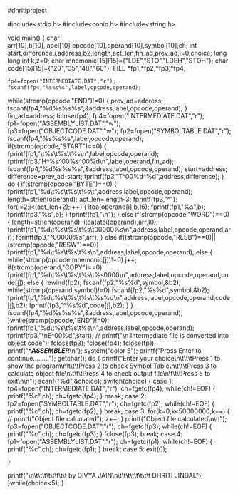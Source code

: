 #dhritiproject

#include<stdio.h>
#include<conio.h>
#include<string.h>

void main()
{
    char arr[10],b[10],label[10],opcode[10],operand[10],symbol[10],ch;
    int start,difference,i,address,b2,length,act_len,fin_ad,prev_ad,j=0,choice;
    long long int k,z=0;
    char mnemonic[15][15]={"LDE","STO","LDEH","STOH"};
    char code[15][15]={"20","35","48","60"};
    FILE *fp1,*fp2,*fp3,*fp4;

    fp4=fopen("INTERMEDIATE.DAT","r");
    fscanf(fp4,"%s%s%s",label,opcode,operand);

   while(strcmp(opcode,"END")!=0)
   {
    prev_ad=address;
    fscanf(fp4,"%d%s%s%s",&address,label,opcode,operand);
   }
   fin_ad=address;
   fclose(fp4);
   fp4=fopen("INTERMEDIATE.DAT","r");
   fp1=fopen("ASSEMBLYLIST.DAT","w");
   fp3=fopen("OBJECTCODE.DAT","w");
   fp2=fopen("SYMBOLTABLE.DAT","r");
   fscanf(fp4,"%s%s%s",label,opcode,operand);
   if(strcmp(opcode,"START")==0)
   {
     fprintf(fp1,"\t%s\t%s\t%s\n",label,opcode,operand);
     fprintf(fp3,"H^%s^00%s^00%d\n",label,operand,fin_ad);
     fscanf(fp4,"%d%s%s%s",&address,label,opcode,operand);
     start=address;
     difference=prev_ad-start;
     fprintf(fp3,"T^00%d^%d",address,difference);
   }
   do
   {
    if(strcmp(opcode,"BYTE")==0)
    {
     fprintf(fp1,"%d\t%s\t%s\t%s\t",address,label,opcode,operand);
     length=strlen(operand);
     act_len=length-3;
     fprintf(fp3,"^");
     for(i=2;i<(act_len+2);i++)
     {
      itoa(operand[i],b,16);
      fprintf(fp1,"%s",b);
      fprintf(fp3,"%s",b);
     }
     fprintf(fp1,"\n");
    }
    else if(strcmp(opcode,"WORD")==0)
    {
     length=strlen(operand);
     itoa(atoi(operand),arr,10);
     fprintf(fp1,"%d\t%s\t%s\t%s\t00000%s\n",address,label,opcode,operand,arr);
     fprintf(fp3,"^00000%s",arr);
    }
     else if((strcmp(opcode,"RESB")==0)||(strcmp(opcode,"RESW")==0))
     fprintf(fp1,"%d\t%s\t%s\t%s\n",address,label,opcode,operand);
     else
     {
      while(strcmp(opcode,mnemonic[j])!=0)
      j++;
      if(strcmp(operand,"COPY")==0)
       fprintf(fp1,"%d\t%s\t%s\t%s\t%s0000\n",address,label,opcode,operand,code[j]);
      else
      {
        rewind(fp2);
        fscanf(fp2,"%s%d",symbol,&b2);
        while(strcmp(operand,symbol)!=0)
        fscanf(fp2,"%s%d",symbol,&b2);
        fprintf(fp1,"%d\t%s\t%s\t%s\t%s%d\n",address,label,opcode,operand,code[j],b2);
        fprintf(fp3,"^%s%d",code[j],b2);
      }
     }
     fscanf(fp4,"%d%s%s%s",&address,label,opcode,operand);
   }while(strcmp(opcode,"END")!=0);
   fprintf(fp1,"%d\t%s\t%s\t%s\n",address,label,opcode,operand);
   fprintf(fp3,"\nE^00%d",start);
 // printf("\n Intermediate file is converted into object code");
  fclose(fp3);
  fclose(fp4);
  fclose(fp1);
      printf("************************************ASSEMBLER***********************************\n");
      system("color 5");
      printf("Press Enter to continue.........");
      getchar();
  do
  {
      printf("Enter your choice\n\t\t\tPress 1 to show the program\n\t\t\tPress 2 to check Symbol Table\n\t\t\tPress 3 to calculate object file\n\t\t\tPress 4 to check output file\n\t\t\tPress 5 to exit\n\n");
      scanf("%d",&choice);
      switch(choice)
      {
       case 1:
        fp4=fopen("INTERMEDIATE.DAT","r");
        ch=fgetc(fp4);
        while(ch!=EOF)
        {
         printf("%c",ch);
         ch=fgetc(fp4);
        }
        break;
       case 2:
          fp2=fopen("SYMBOLTABLE.DAT","r");
          ch=fgetc(fp2);
          while(ch!=EOF)
          {
           printf("%c",ch);
           ch=fgetc(fp2);
          }
          break;
      case 3:
        for(k=0;k<50000000;k++)
        {
         // printf("Object file calculated");
         z++;
        }
        printf("Object file calculated\n\n");
        fp3=fopen("OBJECTCODE.DAT","r");
        ch=fgetc(fp3);
        while(ch!=EOF)
        {
         printf("%c",ch);
         ch=fgetc(fp3);
        }
        fclose(fp3);
        break;
      case 4:
       fp1=fopen("ASSEMBLYLIST.DAT","r");
       ch=fgetc(fp1);
       while(ch!=EOF)
       {
        printf("%c",ch);
        ch=fgetc(fp1);
       }
        break;
      case 5:
        exit(0);

    }
   printf("\n\t\t\t\t\t\t\t\t by DIVYA JAIN\n\t\t\t\t\t\t\t\t   DHRITI JINDAL");
  }while(choice<5);
}

